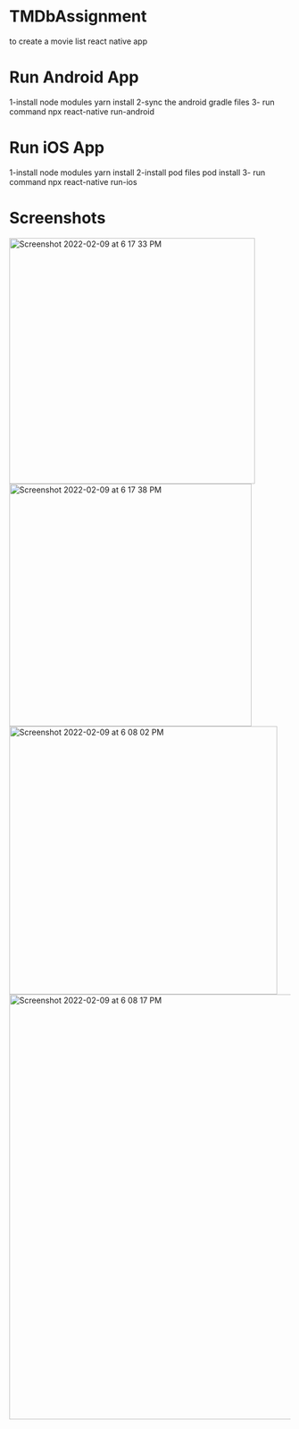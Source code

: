 # TMDbAssignment
to create a movie list react native app

# Run Android App
1-install node modules yarn install
2-sync the android gradle files
3- run command npx react-native run-android

# Run iOS App
1-install node modules yarn install
2-install pod files pod install
3- run command npx react-native run-ios

# Screenshots
<img width="440" alt="Screenshot 2022-02-09 at 6 17 33 PM" src="https://user-images.githubusercontent.com/71845533/153208947-fd21c836-2578-4ac1-81a7-9294daf9e35d.png">
<img width="434" alt="Screenshot 2022-02-09 at 6 17 38 PM" src="https://user-images.githubusercontent.com/71845533/153209000-d585de30-04bb-4d3e-8662-2a45b9171ba6.png">
<img width="480" alt="Screenshot 2022-02-09 at 6 08 02 PM" src="https://user-images.githubusercontent.com/71845533/153209189-6713126b-8ef6-417f-ae64-9d84cd1e97e4.png">
<img width="761" alt="Screenshot 2022-02-09 at 6 08 17 PM" src="https://user-images.githubusercontent.com/71845533/153209201-3bb8e39d-8ba7-4e95-b56a-03875b735386.png">
